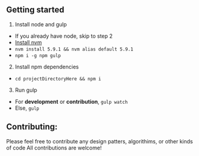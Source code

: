 ## Getting started

1. Install node and gulp
 * If you already have node, skip to step 2
 * [Install nvm](https://github.com/creationix/nvm)
 * `nvm install 5.9.1 && nvm alias default 5.9.1`
 * `npm i -g npm gulp`
2. Install npm dependencies
 * `cd projectDirectoryHere && npm i`
3. Run gulp
 * For **development** or **contribution**, `gulp watch`
 * Else, `gulp`

## Contributing:

Please feel free to contribute any design patters, algorithims, or other kinds of code
All contributions are welcome!
